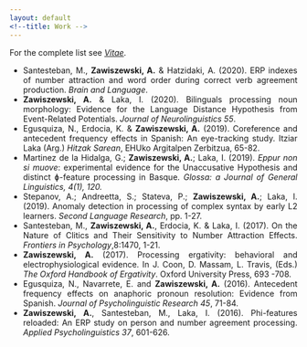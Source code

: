 ```yaml
---
layout: default
<!--title: Work -->
---
```

<link rel="stylesheet" href="https://cdn.rawgit.com/jpswalsh/academicons/master/css/academicons.min.css">
<link rel="stylesheet" href="https://use.fontawesome.com/releases/v5.0.7/css/all.css">
<link rel="stylesheet" href="https://pro.fontawesome.com/releases/v5.12.0/css/all.css">
<script type='text/javascript' src='https://d1bxh8uas1mnw7.cloudfront.net/assets/embed.js'></script>
<!-- <div class="text-center"> -->
For the complete list see <a href="{{ site.baseurl }}/vitae/"><em>Vitae</em></a>.
<ul>  
<li style="text-align: justify;">Santesteban, M., <b>Zawiszewski, A.</b> &amp; Hatzidaki, A. (2020). ERP indexes of number attraction and word order during correct verb agreement production. <i>Brain and Language</i>. <a href="https://doi.org/10.1016/j.bandl.2020.104826" target="_blank" rel="noopener noreferrer"><i class="ai ai-doi ai-1x" style="color:red"></i></a> <a href="https://drive.google.com/file/d/1ynDEnTNMlXWBnf1_OSmBk9em-cCIHj3w/view?usp=sharing" target="_blank" rel="noopener noreferrer"><i class="fa fa-file-pdf" style="color:red"></i></a></li>
<li style="text-align: justify;"><b>Zawiszewski, A.</b> &amp; Laka, I. (2020). Bilinguals processing noun morphology: Evidence for the Language Distance Hypothesis from Event-Related Potentials. <i>Journal of Neurolinguistics 55</i>. <a href="https://doi.org/10.1016/j.jneuroling.2020.100908" target="_blank" rel="noopener noreferrer"><i class="ai ai-doi ai-1x" style="color:red"></i></a> <a href="https://drive.google.com/file/d/14FK8ZDiDgN4cg7p5Knkjw4nmkRWwVU_U/view?usp=sharing" target="_blank" rel="noopener noreferrer"><i class="fa fa-file-pdf" style="color:red"></i></a></li>
<li style="text-align: justify;">Egusquiza, N., Erdocia, K. &amp; <b>Zawiszewski, A.</b> (2019). Coreference and antecedent frequency effects in Spanish: An eye-tracking study. Itziar Laka (Arg.) <em>Hitzak Sarean</em>, EHUko Argitalpen Zerbitzua, 65-82. <a href="http://www.ehu.eus/HEB/wp-content/uploads/2019/12/2019_NE_AZ_Eyetracking_final2" target="_blank" rel="noopener noreferrer"><i class="fa fa-file-pdf" style="color:red"></i></a></li>
<li style="text-align: justify;">Martinez de la Hidalga, G.; <b>Zawiszewski, A.</b>; Laka, I. (2019). <em>Eppur non si muove</em>: experimental evidence for the Unaccusative Hypothesis and distinct ɸ-feature processing in Basque. <i>Glossa: a Journal of General Linguistics, 4(1), 120. </i><a href="http://doi.org/10.5334/gjgl.829" target="_blank" rel="noopener noreferrer"><i class="ai ai-doi ai-1x" style="color:red"></i></a> <a href="https://www.glossa-journal.org/articles/10.5334/gjgl.829/" target="_blank" rel="noopener noreferrer"><i class="fa fa-file-pdf" style="color:red"></i></a></li>
<li style="text-align: justify;">Stepanov, A.; Andreetta, S.; Stateva, P.; <b>Zawiszewski, A.</b>; Laka, I. (2019). Anomaly detection in processing of complex syntax by early L2 learners.<i><span lang="ES-TRAD"> Second Language Research</span></i>, pp. 1-27. <a href="https://journals.sagepub.com/doi/10.1177/0267658319827065" target="_blank" rel="noopener noreferrer"><i class="ai ai-doi ai-1x" style="color:red"></i></a> <a href="https://journals.sagepub.com/doi/10.1177/0267658319827065" target="_blank" rel="noopener noreferrer"><i class="fa fa-file-pdf" style="color:red"></i></a></li>
<li style="text-align: justify;">Santesteban, M., <b>Zawiszewski, A.</b>, Erdocia, K. &amp; Laka, I. (2017). On the Nature of Clitics and Their Sensitivity to Number Attraction Effects. <em>Frontiers in Psychology</em>,8:1470, 1-21. <a href="https://www.frontiersin.org/articles/10.3389/fpsyg.2017.01470/full" target="_blank" rel="noopener noreferrer"><i class="ai ai-doi ai-1x" style="color:red"></i></a> <a href="https://www.frontiersin.org/articles/10.3389/fpsyg.2017.01470/full" target="_blank" rel="noopener noreferrer"><i class="fa fa-file-pdf" style="color:red"></i></a></li>
<li style="text-align: justify;"><b>Zawiszewski, A.</b> (2017). Processing ergativity: behavioral and electrophysiological evidence. In J. Coon, D. Massam, L. Travis, (Eds.) <em>The Oxford Handbook of Ergativity</em>. Oxford University Press, 693 -708. <a href="https://www.oxfordhandbooks.com/view/10.1093/oxfordhb/9780198739371.001.0001/oxfordhb-9780198739371-e-28" target="_blank" rel="noopener noreferrer"><i class="ai ai-doi ai-1x" style="color:red"></i></a> <a href="http://www.ehu.eus/HEB/wp-content/uploads/2012/05/2015_AZ_Processing-ergativity_OUP" target="_blank" rel="noopener noreferrer"><i class="fa fa-file-pdf" style="color:red"></i></a></li>
<li style="text-align: justify;">Egusquiza, N., Navarrete, E. and <b>Zawiszewski, A.</b> (2016). Antecedent frequency effects on anaphoric pronoun resolution: Evidence from Spanish. <em>Journal of Psycholinguistic Research 45</em>, 71-84<em>.</em> <a href="http://link.springer.com/article/10.1007%2Fs10936-014-9325-3" target="_blank" rel="noopener noreferrer"><i class="ai ai-doi ai-1x" style="color:red"></i></a> <a href="http://www.ehu.eus/HEB/wp-content/uploads/2012/05/2016_JPsychRes_ENZ_final" target="_blank" rel="noopener noreferrer"><i class="fa fa-file-pdf" style="color:red"></i></a></li>
<li style="text-align: justify;"><b>Zawiszewski, A.</b>, Santesteban, M., Laka, I. (2016). Phi-features reloaded: An ERP study on person and number agreement processing. <em>Applied Psycholinguistics 37</em>, 601-626. <a href="http://dx.doi.org/10.1017/S014271641500017X" target="_blank" rel="noopener noreferrer"><i class="ai ai-doi ai-1x" style="color:red"></i></a> <a href="http://www.ehu.eus/HEB/wp-content/uploads/2012/05/2015_Zawiszewski_Santesteban_Laka_Phi_uncorrected_proof" target="_blank" rel="noopener noreferrer"><i class="fa fa-file-pdf" style="color:red"></i></a></li>
</ul>
